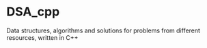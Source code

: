 # DSA_cpp
Data structures, algorithms and solutions for problems from different resources, written in C++
